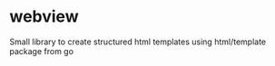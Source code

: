 webview
=======

Small library to create structured html templates using html/template package from go
